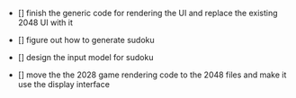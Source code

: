 - [] finish the generic code for rendering the UI and replace the existing 2048 UI with it
- [] figure out how to generate sudoku
- [] design the input model for sudoku

- [] move the the 2028 game rendering code to the 2048 files and make it use the
     display interface
